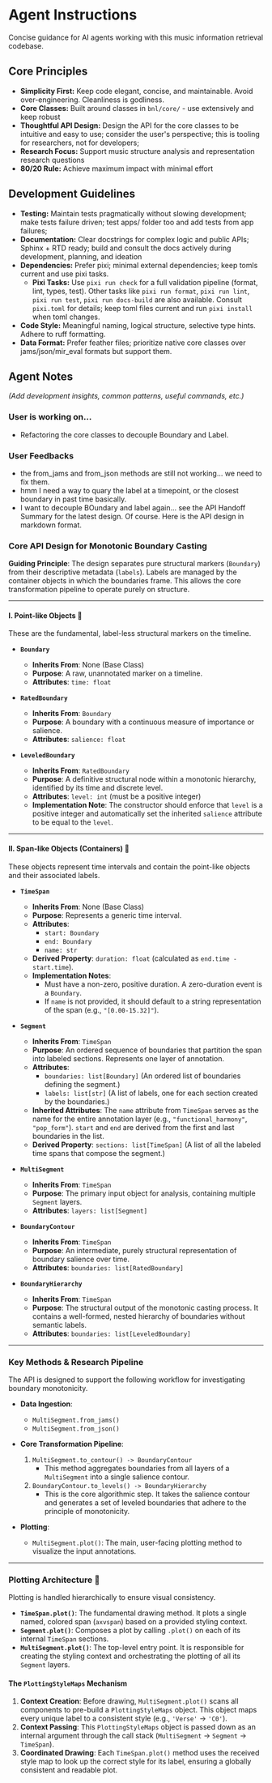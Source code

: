 # Agent Instructions

Concise guidance for AI agents working with this music information retrieval codebase.

## Core Principles

- **Simplicity First:** Keep code elegant, concise, and maintainable. Avoid over-engineering. Cleanliness is godliness.
- **Core Classes:** Built around classes in `bnl/core/` - use extensively and keep robust
- **Thoughtful API Design:** Design the API for the core classes to be intuitive and easy to use; consider the user's perspective; this is tooling for researchers, not for developers;
- **Research Focus:** Support music structure analysis and representation research questions
- **80/20 Rule:** Achieve maximum impact with minimal effort

## Development Guidelines

- **Testing:** Maintain tests pragmatically without slowing development; make tests failure driven; test apps/ folder too and add tests from app failures;
- **Documentation:** Clear docstrings for complex logic and public APIs; Sphinx + RTD ready; build and consult the docs actively during development, planning, and ideation
- **Dependencies:** Prefer pixi; minimal external dependencies; keep tomls current and use pixi tasks.
    - **Pixi Tasks:** Use `pixi run check` for a full validation pipeline (format, lint, types, test). Other tasks like `pixi run format`, `pixi run lint`, `pixi run test`, `pixi run docs-build` are also available. Consult `pixi.toml` for details; keep toml files current and run `pixi install` when toml changes.
- **Code Style:** Meaningful naming, logical structure, selective type hints. Adhere to ruff formatting.
- **Data Format:** Prefer feather files; prioritize native core classes over jams/json/mir_eval formats but support them.


## Agent Notes

*(Add development insights, common patterns, useful commands, etc.)*

### User is working on...
- Refactoring the core classes to decouple Boundary and Label.

### User Feedbacks
- the from_jams and from_json methods are still not working... we need to fix them.
- hmm I need a way to quary the label at a timepoint, or the closest boundary in past time basically.
- I want to decouple BOundary and label again... see the API Handoff Summary for the latest design.
Of course. Here is the API design in markdown format.

### **Core API Design for Monotonic Boundary Casting**

**Guiding Principle**: The design separates pure structural markers (`Boundary`) from their descriptive metadata (`labels`). Labels are managed by the container objects in which the boundaries frame. This allows the core transformation pipeline to operate purely on structure.

---
#### **I. Point-like Objects 📍**

These are the fundamental, label-less structural markers on the timeline.

* **`Boundary`**
    * **Inherits From**: None (Base Class)
    * **Purpose**: A raw, unannotated marker on a timeline.
    * **Attributes**: `time: float`

* **`RatedBoundary`**
    * **Inherits From**: `Boundary`
    * **Purpose**: A boundary with a continuous measure of importance or salience.
    * **Attributes**: `salience: float`

* **`LeveledBoundary`**
    * **Inherits From**: `RatedBoundary`
    * **Purpose**: A definitive structural node within a monotonic hierarchy, identified by its time and discrete level.
    * **Attributes**: `level: int` (must be a positive integer)
    * **Implementation Note**: The constructor should enforce that `level` is a positive integer and automatically set the inherited `salience` attribute to be equal to the `level`.

---
#### **II. Span-like Objects (Containers) 🌊**

These objects represent time intervals and contain the point-like objects and their associated labels.

* **`TimeSpan`**
    * **Inherits From**: None (Base Class)
    * **Purpose**: Represents a generic time interval.
    * **Attributes**:
        * `start: Boundary`
        * `end: Boundary`
        * `name: str`
    * **Derived Property**: `duration: float` (calculated as `end.time - start.time`).
    * **Implementation Notes**:
        * Must have a non-zero, positive duration. A zero-duration event is a `Boundary`.
        * If `name` is not provided, it should default to a string representation of the span (e.g., `"[0.00-15.32]"`).

* **`Segment`**
    * **Inherits From**: `TimeSpan`
    * **Purpose**: An ordered sequence of boundaries that partition the span into labeled sections. Represents one layer of annotation.
    * **Attributes**:
        * `boundaries: list[Boundary]` (An ordered list of boundaries defining the segment.)
        * `labels: list[str]` (A list of labels, one for each section created by the boundaries.)
    * **Inherited Attributes**: The `name` attribute from `TimeSpan` serves as the name for the entire annotation layer (e.g., `"functional_harmony"`, `"pop_form"`). `start` and `end` are derived from the first and last boundaries in the list.
    * **Derived Property**: `sections: list[TimeSpan]` (A list of all the labeled time spans that compose the segment.)

* **`MultiSegment`**
    * **Inherits From**: `TimeSpan`
    * **Purpose**: The primary input object for analysis, containing multiple `Segment` layers.
    * **Attributes**: `layers: list[Segment]`

* **`BoundaryContour`**
    * **Inherits From**: `TimeSpan`
    * **Purpose**: An intermediate, purely structural representation of boundary salience over time.
    * **Attributes**: `boundaries: list[RatedBoundary]`

* **`BoundaryHierarchy`**
    * **Inherits From**: `TimeSpan`
    * **Purpose**: The structural output of the monotonic casting process. It contains a well-formed, nested hierarchy of boundaries without semantic labels.
    * **Attributes**: `boundaries: list[LeveledBoundary]`

---
### **Key Methods & Research Pipeline**

The API is designed to support the following workflow for investigating boundary monotonicity.

* **Data Ingestion**:
    * `MultiSegment.from_jams()`
    * `MultiSegment.from_json()`

* **Core Transformation Pipeline**:
    1.  `MultiSegment.to_contour() -> BoundaryContour`
        * This method aggregates boundaries from all layers of a `MultiSegment` into a single salience contour.
    2.  `BoundaryContour.to_levels() -> BoundaryHierarchy`
        * This is the core algorithmic step. It takes the salience contour and generates a set of leveled boundaries that adhere to the principle of monotonicity.

* **Plotting**:
    * `MultiSegment.plot()`: The main, user-facing plotting method to visualize the input annotations.

---
### **Plotting Architecture 🎨**

Plotting is handled hierarchically to ensure visual consistency.

* **`TimeSpan.plot()`**: The fundamental drawing method. It plots a single named, colored span (`axvspan`) based on a provided styling context.
* **`Segment.plot()`**: Composes a plot by calling `.plot()` on each of its internal `TimeSpan` sections.
* **`MultiSegment.plot()`**: The top-level entry point. It is responsible for creating the styling context and orchestrating the plotting of all its `Segment` layers.

#### **The `PlottingStyleMaps` Mechanism**

1.  **Context Creation**: Before drawing, `MultiSegment.plot()` scans all components to pre-build a `PlottingStyleMaps` object. This object maps every unique label to a consistent style (e.g., `'Verse'` → `'C0'`).
2.  **Context Passing**: This `PlottingStyleMaps` object is passed down as an internal argument through the call stack (`MultiSegment` → `Segment` → `TimeSpan`).
3.  **Coordinated Drawing**: Each `TimeSpan.plot()` method uses the received style map to look up the correct style for its label, ensuring a globally consistent and readable plot.